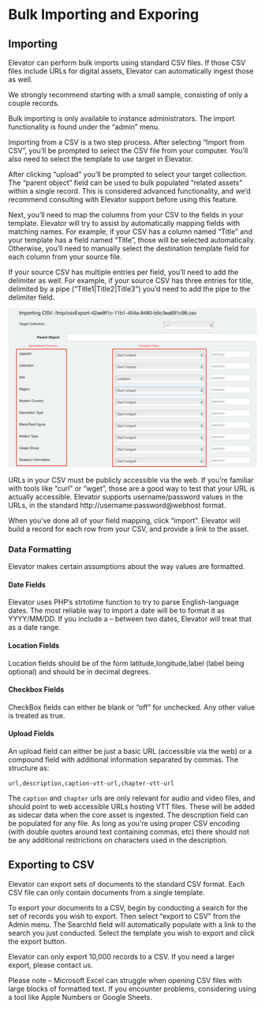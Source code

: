 # Bulk Importing and Exporing

## Importing

Elevator can perform bulk imports using standard CSV files.  If those CSV files include URLs for digital assets, Elevator can automatically ingest those as well.

We strongly recommend starting with a small sample, consisting of only a couple records.  

Bulk importing is only available to instance administrators.  The import functionality is found under the “admin” menu.

Importing from a CSV is a two step process.  After selecting “Import from CSV”, you’ll be prompted to select the CSV file from your computer.  You’ll also need to select the template to use target in Elevator.

After clicking “upload” you’ll be prompted to select your target collection.  The “parent object” field can be used to bulk populated “related assets” within a single record.  This is considered advanced functionality, and we’d recommend consulting with Elevator support before using this feature.

Next, you’ll need to map the columns from your CSV to the fields in your template.  Elevator will try to assist by automatically mapping fields with matching names.  For example, if your CSV has a column named “Title” and your template has a field named “Title”, those will be selected automatically.  Otherwise, you’ll need to manually select the destination template field for each column from your source file.

If your source CSV has multiple entries per field, you’ll need to add the delimiter as well.  For example, if your source CSV has three entries for title, delimited by a pipe (“Title1|Title2|Title3”) you’d need to add the pipe to the delimiter field.

!["Import Screen"](./import-screen.png)

URLs in your CSV must be publicly accessible via the web.  If you’re familiar with tools like “curl” or “wget”, those are a good way to test that your URL is actually accessible.  Elevator supports username/password values in the URLs, in the standard http://username:password@webhost format.

When you’ve done all of your field mapping, click “import”.  Elevator will build a record for each row from your CSV, and provide a link to the asset.

### Data Formatting
Elevator makes certain assumptions about the way values are formatted.

#### Date Fields
Elevator uses PHP’s strtotime function to try to parse English-language dates. The most reliable way to import a date will be to format it as YYYY/MM/DD.  If you include a – between two dates, Elevator will treat that as a date range.

#### Location Fields
Location fields should be of the form latitude,longitude,label (label being optional) and should be in decimal degrees.

#### Checkbox Fields
CheckBox fields can either be blank or “off” for unchecked.  Any other value is treated as true.

#### Upload Fields
An upload field can either be just a basic URL (accessible via the web) or a compound field with additional information separated by commas. The structure as:
```
url,description,caption-vtt-url,chapter-vtt-url
```

The `caption` and `chapter` urls are only relevant for audio and video files, and should point to web accessible URLs hosting VTT files. These will be added as sidecar data when the core asset is ingested. The description field can be populated for any file. As long as you're using proper CSV encoding (with double quotes around text containing commas, etc) there should not be any additional restrictions on characters used in the description.

## Exporting to CSV
Elevator can export sets of documents to the standard CSV format.  Each CSV file can only contain documents from a single template.

To export your documents to a CSV, begin by conducting a search for the set of records you wish to export.  Then select “export to CSV” from the Admin menu.  The SearchId field will automatically populate with a link to the search you just conducted.  Select the template you wish to export and click the export button.

Elevator can only export 10,000 records to a CSV.  If you need a larger export, please contact us.

Please note – Microsoft Excel can struggle when opening CSV files with large blocks of formatted text. If you encounter problems, considering using a tool like Apple Numbers or Google Sheets.

